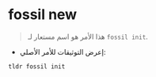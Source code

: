 # fossil new

> هذا الأمر هو اسم مستعار لـ `fossil init`.

- إعرض التوثيقات للأمر الأصلي:

`tldr fossil init`
